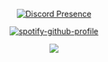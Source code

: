 <p align='center'>

</p>

<div align="center" width="50">

[![Discord Presence](https://lanyard.cnrad.dev/api/771835658514726932)](https://discord.com/users/771835658514726932)

[![spotify-github-profile](https://spotify-github-profile.vercel.app/api/view?uid=31weclmjpylz6rfsk4kzial4x63m&cover_image=true&theme=novatorem&show_offline=false&background_color=121212&interchange=false&bar_color=004cff&bar_color_cover=true)](https://spotify-github-profile.vercel.app/api/view?uid=31weclmjpylz6rfsk4kzial4x63m&redirect=true)

<div align="center" width="50">

<p align='center'>
  <img align="center" src="https://github-readme-stats.vercel.app" />
</p>
